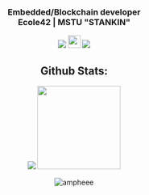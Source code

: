 <h3 align="center">
Embedded/Blockchain developer <br>
Ecole42 | MSTU "STANKIN"
</h3>
<p align="center">
<a href="https://github.com/ampheee"> <img src="https://img.shields.io/github/followers/ampheee?label=follow&logo=github&style=for-the-badge&labelColor=black"></a>
<a href="https://leetcode.com/ampheee/"><img height="25" src="https://img.shields.io/badge/dynamic/json?style=for-the-%20%20%20%20badge&labelColor=black&color=darkorange&label=Solved&query=solvedOverTotal&url=https%3A%2F%2Fleetcode-badge.vercel.app%2Fapi%2Fusers%2Fampheee&logo=leetcode&logoColor=yellow"></a>
<a href="https://t.me/ampheee"> <img src="https://img.shields.io/static/v1?style=for-the-badge&logo=telegram&label=Telegram&message=ampheee&color=blue&labelColor=black"></a>

<h2 align=center> Github Stats: </h2>
<p align="center">
<img src="https://github-readme-stats.vercel.app/api/top-langs/?username=ampheee&layout=compact&theme=merko">
<img height=165 src="https://github-readme-stats.vercel.app/api?username=ampheee&count_private=true&show_icons=true&theme=merko"
</p>

<p align="center"> <img src="https://komarev.com/ghpvc/?username=ampheee&label=Profile%20views&color=0e75b6&style=flat" alt="ampheee" /> </p>
